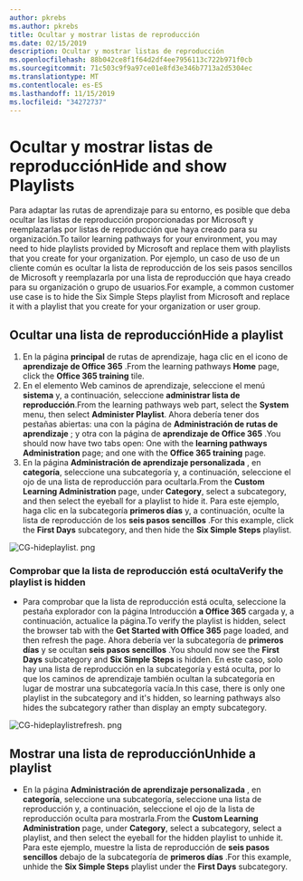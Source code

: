 ```yaml
---
author: pkrebs
ms.author: pkrebs
title: Ocultar y mostrar listas de reproducción
ms.date: 02/15/2019
description: Ocultar y mostrar listas de reproducción
ms.openlocfilehash: 88b042ce8f1f64d2df4ee7956113c722b971f0cb
ms.sourcegitcommit: 71c503c9f9a97ce01e8fd3e346b7713a2d5304ec
ms.translationtype: MT
ms.contentlocale: es-ES
ms.lasthandoff: 11/15/2019
ms.locfileid: "34272737"
---
```

# <a name="hide-and-show-playlists"></a><span data-ttu-id="55a51-103">Ocultar y mostrar listas de reproducción</span><span class="sxs-lookup"><span data-stu-id="55a51-103">Hide and show Playlists</span></span>

<span data-ttu-id="55a51-104">Para adaptar las rutas de aprendizaje para su entorno, es posible que deba ocultar las listas de reproducción proporcionadas por Microsoft y reemplazarlas por listas de reproducción que haya creado para su organización.</span><span class="sxs-lookup"><span data-stu-id="55a51-104">To tailor learning pathways for your environment, you may need to hide playlists provided by Microsoft and replace them with playlists that you create for your organization.</span></span> <span data-ttu-id="55a51-105">Por ejemplo, un caso de uso de un cliente común es ocultar la lista de reproducción de los seis pasos sencillos de Microsoft y reemplazarla por una lista de reproducción que haya creado para su organización o grupo de usuarios.</span><span class="sxs-lookup"><span data-stu-id="55a51-105">For example, a common customer use case is to hide the Six Simple Steps playlist from Microsoft and replace it with a playlist that you create for your organization or user group.</span></span> 

## <a name="hide-a-playlist"></a><span data-ttu-id="55a51-106">Ocultar una lista de reproducción</span><span class="sxs-lookup"><span data-stu-id="55a51-106">Hide a playlist</span></span>

1. <span data-ttu-id="55a51-107">En la página **principal** de rutas de aprendizaje, haga clic en el icono de **aprendizaje de Office 365** .</span><span class="sxs-lookup"><span data-stu-id="55a51-107">From the learning pathways **Home** page, click the **Office 365 training** tile.</span></span>
2. <span data-ttu-id="55a51-108">En el elemento Web caminos de aprendizaje, seleccione el menú **sistema** y, a continuación, seleccione **administrar lista de reproducción**.</span><span class="sxs-lookup"><span data-stu-id="55a51-108">From the learning pathways web part, select the **System** menu, then select **Administer Playlist**.</span></span> <span data-ttu-id="55a51-109">Ahora debería tener dos pestañas abiertas: una con la página de **Administración de rutas de aprendizaje** ; y otra con la página de **aprendizaje de Office 365** .</span><span class="sxs-lookup"><span data-stu-id="55a51-109">You should now have two tabs open: One with the **learning pathways Administration** page; and one with the **Office 365 training** page.</span></span> 
3. <span data-ttu-id="55a51-110">En la página **Administración de aprendizaje personalizada** , en **categoría**, seleccione una subcategoría y, a continuación, seleccione el ojo de una lista de reproducción para ocultarla.</span><span class="sxs-lookup"><span data-stu-id="55a51-110">From the **Custom Learning Administration** page, under **Category**, select a subcategory, and then select the eyeball for a playlist to hide it.</span></span> <span data-ttu-id="55a51-111">Para este ejemplo, haga clic en la subcategoría **primeros días** y, a continuación, oculte la lista de reproducción de los **seis pasos sencillos** .</span><span class="sxs-lookup"><span data-stu-id="55a51-111">For this example, click the **First Days** subcategory, and then hide the **Six Simple Steps** playlist.</span></span>  

![CG-hideplaylist. png](media/cg-hideplaylist.png)

### <a name="verify-the-playlist-is-hidden"></a><span data-ttu-id="55a51-113">Comprobar que la lista de reproducción está oculta</span><span class="sxs-lookup"><span data-stu-id="55a51-113">Verify the playlist is hidden</span></span>
- <span data-ttu-id="55a51-114">Para comprobar que la lista de reproducción está oculta, seleccione la pestaña explorador con la página Introducción **a Office 365** cargada y, a continuación, actualice la página.</span><span class="sxs-lookup"><span data-stu-id="55a51-114">To verify the playlist is hidden, select the browser tab with the **Get Started with Office 365** page loaded, and then refresh the page.</span></span> <span data-ttu-id="55a51-115">Ahora debería ver la subcategoría de **primeros días** y se ocultan **seis pasos sencillos** .</span><span class="sxs-lookup"><span data-stu-id="55a51-115">You should now see the **First Days** subcategory and **Six Simple Steps** is hidden.</span></span> <span data-ttu-id="55a51-116">En este caso, solo hay una lista de reproducción en la subcategoría y está oculta, por lo que los caminos de aprendizaje también ocultan la subcategoría en lugar de mostrar una subcategoría vacía.</span><span class="sxs-lookup"><span data-stu-id="55a51-116">In this case, there is only one playlist in the subcategory and it's hidden, so learning pathways also hides the subcategory rather than display an empty subcategory.</span></span> 

![CG-hideplaylistrefresh. png](media/cg-hideplaylistrefresh.png)

## <a name="unhide-a-playlist"></a><span data-ttu-id="55a51-118">Mostrar una lista de reproducción</span><span class="sxs-lookup"><span data-stu-id="55a51-118">Unhide a playlist</span></span>

- <span data-ttu-id="55a51-119">En la página **Administración de aprendizaje personalizada** , en **categoría**, seleccione una subcategoría, seleccione una lista de reproducción y, a continuación, seleccione el ojo de la lista de reproducción oculta para mostrarla.</span><span class="sxs-lookup"><span data-stu-id="55a51-119">From the **Custom Learning Administration** page, under **Category**, select a subcategory, select a playlist, and then select the eyeball for the hidden playlist to unhide it.</span></span> <span data-ttu-id="55a51-120">Para este ejemplo, muestre la lista de reproducción de **seis pasos sencillos** debajo de la subcategoría de **primeros días** .</span><span class="sxs-lookup"><span data-stu-id="55a51-120">For this example, unhide the **Six Simple Steps** playlist under the **First Days** subcategory.</span></span>  

